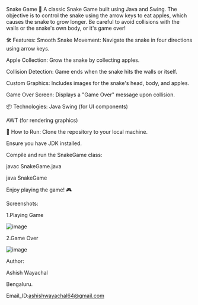 Snake Game 🐍
A classic Snake Game built using Java and Swing. The objective is to control the snake using the arrow keys to eat apples, which causes the snake to grow longer. Be careful to avoid collisions with the walls or the snake's own body, or it's game over!

🛠️ Features:
Smooth Snake Movement: Navigate the snake in four directions using arrow keys.

Apple Collection: Grow the snake by collecting apples.

Collision Detection: Game ends when the snake hits the walls or itself.

Custom Graphics: Includes images for the snake's head, body, and apples.

Game Over Screen: Displays a "Game Over" message upon collision.

📦 Technologies:
Java
Swing (for UI components)

AWT (for rendering graphics)

🚀 How to Run:
Clone the repository to your local machine.

Ensure you have JDK installed.

Compile and run the SnakeGame class:

javac SnakeGame.java

java SnakeGame

Enjoy playing the game! 🎮


Screenshots:

1.Playing Game

![image](https://github.com/user-attachments/assets/9f440d08-b997-43d5-87c0-37cc73f6a857)

2.Game Over

![image](https://github.com/user-attachments/assets/caff28fc-e2a1-4cbb-aeb1-9a334e96b8fe)

Author:

Ashish Wayachal

Bengaluru.

Email_ID:ashishwayachal64@gmail.com

